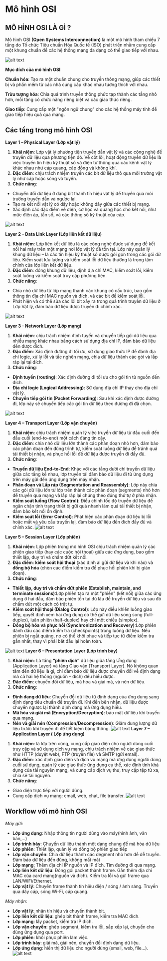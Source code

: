 # Mô hình OSI
## MÔ HÌNH OSI LÀ GÌ ?

Mô hình OSI **(Open Systems Interconnection)** là một mô hình tham chiếu 7 tầng do Tổ chức Tiêu chuẩn Hóa Quốc tế (ISO) phát triển nhằm cung cấp một khung chuẩn để các hệ thống mạng đa dạng có thể giao tiếp với nhau.

![alt text](../images/OSIModel.jpg)

**Mục đích của mô hình OSI**

**Chuẩn hóa**: Tạo ra một chuẩn chung cho truyền thông mạng, giúp các thiết bị và phần mềm từ các nhà cung cấp khác nhau tương thích với nhau.

**Trừu tượng hóa**: Chia quá trình truyền thông phức tạp thành các tầng nhỏ hơn, mỗi tầng có chức năng riêng biệt và các giao thức riêng. 

**Giao tiếp**: Cung cấp một "ngôn ngữ chung" cho các hệ thống máy tính để giao tiếp hiệu quả qua mạng. 
## Các tầng trong mô hình OSI
**Layer 1 – Physical Layer (Lớp vật lý)**
1. **Khái niệm**: Lớp vật lý phương tiện truyền dẫn vật lý và các công nghệ để truyền dữ liệu qua phương tiện đó. Về cốt lõi, hoạt động truyền dữ liệu là việc truyền tín hiệu kỹ thuật số và điện tử thông qua các kênh vật lý khác nhau như cáp quang, cáp đồng và không khí.
2. **Đặc điểm**: chịu trách nhiệm truyền các bit dữ liệu thô qua môi trường vật lý như cáp hoặc sóng vô tuyến.
3. **Chức năng**: 
- Chuyển đổi dữ liệu ở dạng bit thành tín hiệu vật lý để truyền qua môi trường truyền dẫn và ngược lại. 
- Tạo ra kết nối vật lý có dây hoặc không dây giữa các thiết bị mạng. 
- Xác định các đặc điểm về điện, cơ học và quang học cho kết nối, như mức điện áp, tần số, và các thông số kỹ thuật của cáp.

![alt text](../images/Layer1.jpg)

**Layer 2 – Data Link Layer (Lớp liên kết dữ liệu)**
1. **Khái niệm**: Lớp liên kết dữ liệu là các công nghệ được sử dụng để kết nối hai máy trên một mạng nơi lớp vật lý đã tồn tại. Lớp này quản lý khung dữ liệu – là các tín hiệu kỹ thuật số được gói gọn trong các gói dữ liệu. Kiểm soát lưu lượng và kiểm soát lỗi dữ liệu thường là trọng tâm chính của lớp liên kết dữ liệu.
2. **Đặc điểm**: đóng khung dữ liệu, định địa chỉ MAC, kiểm soát lỗi, kiểm soát luồng và kiểm soát truy cập phương tiện.
3. **Chức năng**: 
- Chia nhỏ dữ liệu từ lớp mạng thành các khung có cấu trúc, bao gồm thông tin địa chỉ MAC nguồn và đích, và các bit để kiểm soát lỗi.
- Phát hiện và có thể sửa các lỗi bit xảy ra trong quá trình truyền dữ liệu ở Lớp Vật lý, đảm bảo dữ liệu được truyền đi chính xác.

![alt text](../images/Layer2.jpg)

**Layer 3 - Network Layer (Lớp mạng)**
1. **Khái niệm**: chịu trách nhiệm định tuyến và chuyển tiếp gói dữ liệu qua nhiều mạng khác nhau bằng cách sử dụng địa chỉ IP, đảm bảo dữ liệu đến được đích.
2. **Đặc điểm**: Xác định đường đi tối ưu, sử dụng giao thức IP để đánh địa chỉ logic, xử lý lỗi và tắc nghẽn mạng, chia dữ liệu thành các gói và lắp ráp lại tại đích.
3. **Chức năng**:
- **Định tuyến (routing)**: Xác định đường đi tối ưu cho gói tin từ nguồn đến đích.
- **Địa chỉ logic (Logical Addressing)**: Sử dụng địa chỉ IP thay cho địa chỉ vật lý.
- **Chuyển tiếp gói tin (Packet Forwarding)**: Sau khi xác định được đường đi, lớp này sẽ chuyển tiếp các gói tin dữ liệu theo đường đi đã chọn.

![alt text](../images/Layer3.jpg)

**Layer 4 – Transport Layer (Lớp vận chuyển)**
1. **Khái niệm**: chịu trách nhiệm quản lý việc truyền dữ liệu từ đầu cuối đến đầu cuối (end-to-end) một cách đáng tin cậy.
2. **Đặc điểm**: chia nhỏ dữ liệu lớn thành các phân đoạn nhỏ hơn, đảm bảo các phân đoạn đến đúng trình tự, kiểm soát luồng dữ liệu để tránh quá tải thiết bị nhận, và phục hồi lỗi để dữ liệu được truyền đi đầy đủ.
3. **Chức năng**:
- **Truyền dữ liệu End-to-End**: Khác với các tầng dưới chỉ truyền dữ liệu giữa các tầng kề nhau, lớp truyền tải đảm bảo dữ liệu đi từ ứng dụng trên máy gửi đến ứng dụng trên máy nhận.
- **Phân đoạn và Lắp ráp (Segmentation and Reassembly)**: Lớp này chia các gói dữ liệu lớn từ lớp trên thành các phân đoạn (segments) nhỏ hơn để truyền qua mạng và lắp ráp lại chúng theo đúng thứ tự ở phía nhận.
- **Kiểm soát luồng (Flow Control)**: Điều chỉnh tốc độ truyền dữ liệu để ngăn chặn tình trạng thiết bị gửi quá nhanh làm quá tải thiết bị nhận, đảm bảo kết nối ổn định.
- **Kiểm soát lỗi (Error Control)**: Phát hiện các phân đoạn dữ liệu bị lỗi hoặc mất và yêu cầu truyền lại, đảm bảo dữ liệu đến đích đầy đủ và chính xác.
![alt text](../images/Layer4.jpg)

**Layer 5 – Session Layer (Lớp phiên)**
1. **Khái niệm**: Lớp phiên trong mô hình OSI chịu trách nhiệm quản lý các phiên giao tiếp (hay các cuộc hội thoại) giữa các ứng dụng, bao gồm thiết lập, duy trì và chấm dứt kết nối.
2. **Đặc điểm**: **kiểm soát hội thoại** (xác định ai gửi dữ liệu và khi nào) và **đồng bộ hóa** (chèn các điểm kiểm tra để phục hồi phiên khi bị gián đoạn).
3. **Chức năng**:
- **Thiết lập, duy trì và chấm dứt phiên (Establish, maintain, and terminate sessions)**:Lớp phiên tạo ra một "phiên" (kết nối) giữa các ứng dụng ở hai đầu, đảm bảo phiên tồn tại đủ lâu để truyền dữ liệu và sau đó chấm dứt một cách có trật tự. 
- **Kiểm soát hội thoại (Dialog Control)**:
Lớp này điều khiển luồng giao tiếp, quyết định xem hai ứng dụng có thể gửi dữ liệu song song (full-duplex), luân phiên (half-duplex) hay chỉ một chiều (simplex).
- **Đồng bộ hóa và phục hồi (Synchronization and Recovery)**:Lớp phiên đánh dấu các điểm kiểm tra (checkpoints) trong luồng dữ liệu. Nếu phiên bị ngắt quãng, nó có thể khôi phục và tiếp tục từ điểm kiểm tra gần nhất, thay vì phải bắt đầu lại hoàn toàn.

![alt text](../images/Layer5.jpg)
**Layer 6 – Presentation Layer (Lớp trình bày)**
1. **Khái niệm**: Là tầng **“phiên dịch”** dữ liệu giữa tầng Ứng dụng (Application Layer) và tầng Giao vận (Transport Layer). Nó không quan tâm đến dữ liệu là gì, chỉ đảm bảo dữ liệu được chuyển đổi về định dạng mà cả hai hệ thống (nguồn – đích) đều hiểu được.
2. **Đặc điểm**: chuyển đổi dữ liệu, mã hóa và giải mã, và nén dữ liệu.
3. **Chức năng**: 
- **Định dạng dữ liệu**: Chuyển đổi dữ liệu từ định dạng của ứng dụng sang định dạng tiêu chuẩn để truyền đi. Khi đến bên nhận, dữ liệu được chuyển ngược lại thành định dạng mà ứng dụng hiểu.
- **Mã hóa và giải mã (Encryption/Decryption)**: bảo mật dữ liệu khi truyền qua mạng.
- **Nén và giải nén (Compression/Decompression)**: Giảm dung lượng dữ liệu trước khi truyền đi để tiết kiệm băng thông.
![alt text](../images/Layer6.jpg)
 **Layer 7 – Application Layer ( Lớp ứng dụng)**
 1. **Khái niệm**: là lớp trên cùng, cung cấp giao diện cho người dùng cuối truy cập và sử dụng dịch vụ mạng, chịu trách nhiệm về các giao thức như HTTP (duyệt web), FTP (truyền file) và SMTP (gửi email).
 2. **Đặc điểm**: xác định giao diện và dịch vụ mạng mà ứng dụng người dùng cuối sử dụng, quản lý các giao thức ứng dụng cụ thể, xác định tính khả dụng của tài nguyên mạng, và cung cấp dịch vụ thư, truy cập tệp từ xa, chia sẻ tài nguyên.
 3. **Chức năng**:
 - Giao diện trực tiếp với người dùng.
 - Cung cấp dịch vụ mạng: email, web, chat, file transfer.
 ![alt text](../images/Layer7.jpg)
 ## Workflow với mô hình OSI
 *Máy gửi*:
 - **Lớp ứng dụng**: Nhập thông tin người dùng vào máy(hình ảnh, văn bản,...)
 - **Lớp trình bày**: Chuyển dữ liệu thành một dạng chung để mã hóa dữ liệu
 - **Lớp phiên**: Thiết lập, quản lý và đồng bộ phiên giao tiếp
 - **Lớp vận chuyển**: Chia dữ liệu thành các degment nhỏ hơn để dễ truyền. Đảm bảo dữ liệu đến đúng, không mất mát
 - **Lớp mạng**: Thêm địa chỉ IP nguồn và IP đích. Tìm đường đi qua mạng.
 - **Lớp liên kết dữ liệu**: Đóng gói packet thành frame. Gắn thêm địa chỉ MAC của card mạng(nguồn và đích). Kiểm tra lỗi và gửi frame qua LAN/WiFi/Ethernet.
 - **Lớp vật lý**: Chuyển frame thành tín hiệu điện / sóng / ánh sáng. Truyền qua dây cáp, sóng Wi-Fi, cáp quang.

 *Máy nhận*:

- **Lớp vật lý**: nhận tín hiệu và chuyển thành bit.
- **Lớp liên kết dữ liệu**: ghép bit thành frame, kiểm tra MAC đích.
- **Lớp mạng**: lấy packet, kiểm tra IP đích.
- **Lớp vận chuyển**: ghép segment, kiểm tra lỗi, sắp xếp lại, chuyển cho đúng ứng dụng qua port.
- **Lớp phiên**: khôi phục phiên làm việc.
- **Lớp trình bày**: giải mã, giải nén, chuyển đổi định dạng dữ liệu.
- **Lớp ứng dụng**: hiển thị dữ liệu cho người dùng (email, web, file…).
![alt text](../images/WorkflowOSI.Jpg)